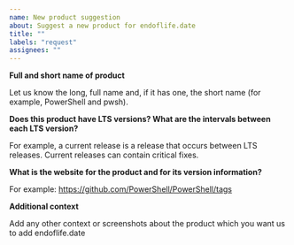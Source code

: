 ```yaml
---
name: New product suggestion
about: Suggest a new product for endoflife.date
title: ""
labels: "request"
assignees: ""
---
```


**Full and short name of product**

Let us know the long, full name and, if it has one, the short name (for example, PowerShell and pwsh).

**Does this product have LTS versions? What are the intervals between each LTS version?**

For example, a current release is a release that occurs between LTS releases. Current releases can contain critical fixes.

**What is the website for the product and for its version information?**

For example: <https://github.com/PowerShell/PowerShell/tags>

**Additional context**

Add any other context or screenshots about the product which you want us to add endoflife.date
